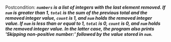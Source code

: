 Postcondition: ***`numbers` is a list of integers with the last element removed. If `num` is greater than 1, `total` is the sum of the previous total and the removed integer value, `count` is 1, and `num` holds the removed integer value. If `num` is less than or equal to 1, `total` is 0, `count` is 0, and `num` holds the removed integer value. In the latter case, the program also prints 'Skipping non-positive number:' followed by the value stored in `num`.***